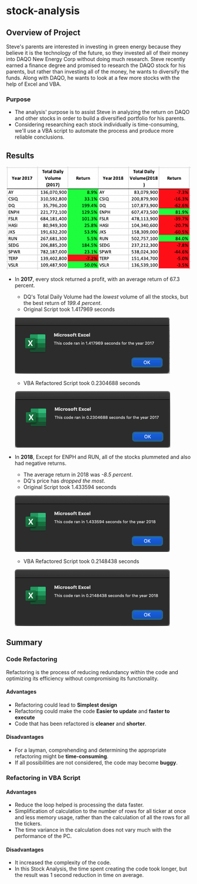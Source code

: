 # stock-analysis

## Overview of Project
Steve's parents are interested in investing in green energy because they believe it is the technology of the future, so they invested all of their money into DAQO New Energy Corp without doing much research.
Steve recently earned a finance degree and promised to research the DAQO stock for his parents, but rather than investing all of the money, he wants to diversify the funds. Along with DAQO, he wants to look at a few more stocks with the help of Excel and VBA.

### Purpose
* The analysis' purpose is to assist Steve in analyzing the return on DAQO and other stocks in order to build a diversified portfolio for his parents.
* Considering researching each stock individually is time-consuming, we'll use a VBA script to automate the process and produce more reliable conclusions.


## Results
 ![VBA Stock Analysis](/Resources/VBA_Challenge_Comparative.png)

 * In **2017**, every stock returned a profit, with an average return of 67.3 percent.

      * DQ's Total Daily Volume had the _lowest_ volume of all the stocks, but the best return of _199.4 percent_.
      * Original Script took  1.417969 seconds
      
     ![VBA Timer 2017_Old](/Resources/VBA_Challenge_Timer_2017_Old.png)
      * VBA Refactored Script took  0.2304688 seconds
      
     ![VBA Timer 2017_Refactored](/Resources/VBA_Challenge_Timer_2017_Refactored.png)


 * In **2018**, Except for ENPH and RUN, all of the stocks plummeted and also had negative returns.
     - The average return in 2018 was _-8.5 percent_.
     - DQ's price has _dropped the most_.
     - Original Script took 1.433594 seconds
     
     ![VBA Timer 2018_Old](/Resources/VBA_Challenge_Timer_2018_Old.png)
      * VBA Refactored Script took  0.2148438 seconds
      
     ![VBA Timer 2018_Refactored](/Resources/VBA_Challenge_Timer_2018_Refactored.png)
      
## Summary

### Code Refactoring

Refactoring is the process of reducing redundancy within the code and optimizing its efficiency without compromising its functionality.

#### Advantages
  - Refactoring could lead to **Simplest design**
  - Refactoring could make the code **Easier to update** and **faster to execute**
  - Code that has been refactored is **cleaner** and **shorter**.

#### Disadvantages 
  - For a layman, comprehending and determining the appropriate refactoring might be **time-consuming**.
  - If all possibilities are not considered, the code may become **buggy**.
      
### Refactoring in VBA Script

#### Advantages 
  - Reduce the loop helped is processing the data faster.
  - Simplification of calculation to the number of rows for all ticker at once and less memory usage, rather than the calculation of all the rows for all the tickers.
  - The time variance in the calculation does not vary much with the performance of the PC.
#### Disadvantages 
  - It increased the complexity of the code.
  - In this Stock Analysis, the time spent creating the code took longer, but the result was 1 second reduction in time on average.
 
